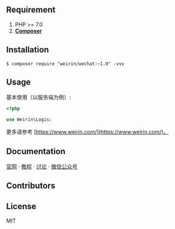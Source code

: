 ## Requirement

1. PHP >= 7.0
2. **[Composer](https://getcomposer.org/)**

## Installation

```shell
$ composer require "weirin/wechat:~1.0" -vvv
```

## Usage

基本使用（以服务端为例）:

```php
<?php

use Weirin\Logis;


```

更多请参考 [https://www.weirin.com/](https://www.weirin.com/)。

## Documentation

[官网](https://www.weirin.com/)  · [教程]()  ·  [讨论]()  ·  [微信公众号]()  


## Contributors


## License

MIT